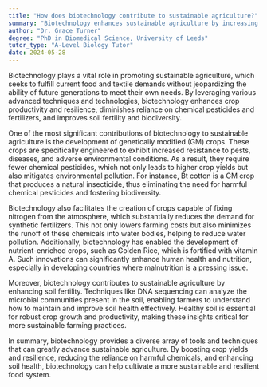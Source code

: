 ```yaml
---
title: "How does biotechnology contribute to sustainable agriculture?"
summary: "Biotechnology enhances sustainable agriculture by increasing crop yields, decreasing pesticide reliance, and improving soil fertility."
author: "Dr. Grace Turner"
degree: "PhD in Biomedical Science, University of Leeds"
tutor_type: "A-Level Biology Tutor"
date: 2024-05-28
---
```


Biotechnology plays a vital role in promoting sustainable agriculture, which seeks to fulfill current food and textile demands without jeopardizing the ability of future generations to meet their own needs. By leveraging various advanced techniques and technologies, biotechnology enhances crop productivity and resilience, diminishes reliance on chemical pesticides and fertilizers, and improves soil fertility and biodiversity.

One of the most significant contributions of biotechnology to sustainable agriculture is the development of genetically modified (GM) crops. These crops are specifically engineered to exhibit increased resistance to pests, diseases, and adverse environmental conditions. As a result, they require fewer chemical pesticides, which not only leads to higher crop yields but also mitigates environmental pollution. For instance, Bt cotton is a GM crop that produces a natural insecticide, thus eliminating the need for harmful chemical pesticides and fostering biodiversity.

Biotechnology also facilitates the creation of crops capable of fixing nitrogen from the atmosphere, which substantially reduces the demand for synthetic fertilizers. This not only lowers farming costs but also minimizes the runoff of these chemicals into water bodies, helping to reduce water pollution. Additionally, biotechnology has enabled the development of nutrient-enriched crops, such as Golden Rice, which is fortified with vitamin A. Such innovations can significantly enhance human health and nutrition, especially in developing countries where malnutrition is a pressing issue.

Moreover, biotechnology contributes to sustainable agriculture by enhancing soil fertility. Techniques like DNA sequencing can analyze the microbial communities present in the soil, enabling farmers to understand how to maintain and improve soil health effectively. Healthy soil is essential for robust crop growth and productivity, making these insights critical for more sustainable farming practices.

In summary, biotechnology provides a diverse array of tools and techniques that can greatly advance sustainable agriculture. By boosting crop yields and resilience, reducing the reliance on harmful chemicals, and enhancing soil health, biotechnology can help cultivate a more sustainable and resilient food system.
    
